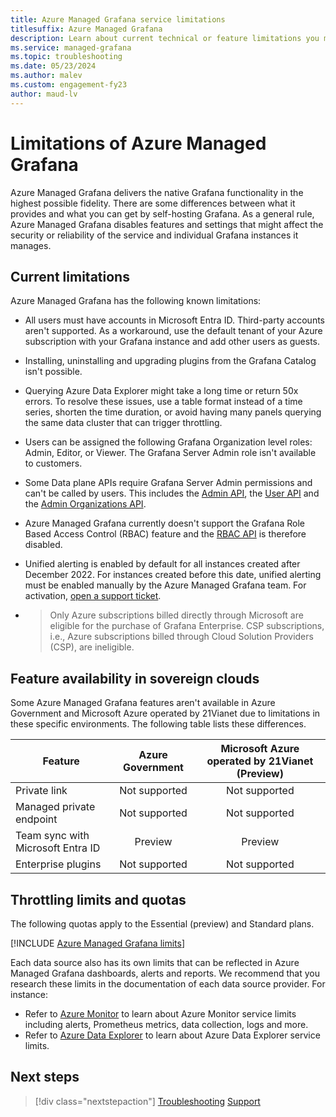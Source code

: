 ```yaml
---
title: Azure Managed Grafana service limitations
titlesuffix: Azure Managed Grafana
description: Learn about current technical or feature limitations you may encounter in the Azure Managed Grafana service.
ms.service: managed-grafana
ms.topic: troubleshooting
ms.date: 05/23/2024
ms.author: malev
ms.custom: engagement-fy23
author: maud-lv
---
```


# Limitations of Azure Managed Grafana

Azure Managed Grafana delivers the native Grafana functionality in the highest possible fidelity. There are some differences between what it provides and what you can get by self-hosting Grafana. As a general rule, Azure Managed Grafana disables features and settings that might affect the security or reliability of the service and individual Grafana instances it manages.

## Current limitations

Azure Managed Grafana has the following known limitations:

* All users must have accounts in Microsoft Entra ID. Third-party accounts aren't supported. As a workaround, use the default tenant of your Azure subscription with your Grafana instance and add other users as guests.

* Installing, uninstalling and upgrading plugins from the Grafana Catalog isn't possible.

* Querying Azure Data Explorer might take a long time or return 50x errors. To resolve these issues, use a table format instead of a time series, shorten the time duration, or avoid having many panels querying the same data cluster that can trigger throttling.

* Users can be assigned the following Grafana Organization level roles: Admin, Editor, or Viewer. The Grafana Server Admin role isn't available to customers.

* Some Data plane APIs require Grafana Server Admin permissions and can't be called by users. This includes the [Admin API](https://grafana.com/docs/grafana/latest/developers/http_api/admin/), the [User API](https://grafana.com/docs/grafana/latest/developers/http_api/user/#user-api) and the [Admin Organizations API](https://grafana.com/docs/grafana/latest/developers/http_api/org/#admin-organizations-api).

* Azure Managed Grafana currently doesn't support the Grafana Role Based Access Control (RBAC) feature and the [RBAC API](https://grafana.com/docs/grafana/latest/developers/http_api/access_control/) is therefore disabled.

* Unified alerting is enabled by default for all instances created after December 2022. For instances created before this date, unified alerting must be enabled manually by the Azure Managed Grafana team. For activation, [open a support ticket](find-help-open-support-ticket.md#open-a-support-ticket).

* > Only Azure subscriptions billed directly through Microsoft are eligible for the purchase of Grafana Enterprise. CSP subscriptions, i.e., Azure subscriptions billed through Cloud Solution Providers (CSP), are ineligible.

## Feature availability in sovereign clouds

Some Azure Managed Grafana features aren't available in Azure Government and Microsoft Azure operated by 21Vianet due to limitations in these specific environments. The following table lists these differences.

| Feature                           | Azure Government | Microsoft Azure operated by 21Vianet (Preview) |
|-----------------------------------|:----------------:|:----------------------------------------------:|
| Private link                      |   Not supported  |                  Not supported                 |
| Managed private endpoint          |   Not supported  |                  Not supported                 |
| Team sync with Microsoft Entra ID |      Preview     |                     Preview                    |
| Enterprise plugins                |   Not supported  |                  Not supported                 |

## Throttling limits and quotas

The following quotas apply to the Essential (preview) and Standard plans.

[!INCLUDE [Azure Managed Grafana limits](../../includes/azure-managed-grafana-limits.md)]

Each data source also has its own limits that can be reflected in Azure Managed Grafana dashboards, alerts and reports. We recommend that you research these limits in the documentation of each data source provider. For instance:

* Refer to [Azure Monitor](/azure/azure-monitor/service-limits) to learn about Azure Monitor service limits including alerts, Prometheus metrics, data collection, logs and more.
* Refer to [Azure Data Explorer](/azure/data-explorer/kusto/concepts/querylimits) to learn about Azure Data Explorer service limits.

## Next steps

> [!div class="nextstepaction"]
> [Troubleshooting](./troubleshoot-managed-grafana.md)
> [Support](./find-help-open-support-ticket.md)
